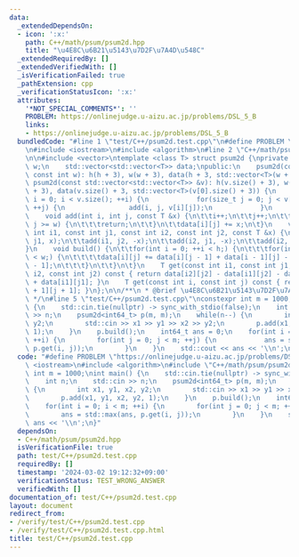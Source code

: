 ```yaml
---
data:
  _extendedDependsOn:
  - icon: ':x:'
    path: C++/math/psum/psum2d.hpp
    title: "\u4E8C\u6B21\u5143\u7D2F\u7A4D\u548C"
  _extendedRequiredBy: []
  _extendedVerifiedWith: []
  _isVerificationFailed: true
  _pathExtension: cpp
  _verificationStatusIcon: ':x:'
  attributes:
    '*NOT_SPECIAL_COMMENTS*': ''
    PROBLEM: https://onlinejudge.u-aizu.ac.jp/problems/DSL_5_B
    links:
    - https://onlinejudge.u-aizu.ac.jp/problems/DSL_5_B
  bundledCode: "#line 1 \"test/C++/psum2d.test.cpp\"\n#define PROBLEM \"https://onlinejudge.u-aizu.ac.jp/problems/DSL_5_B\"\
    \n#include <iostream>\n#include <algorithm>\n#line 2 \"C++/math/psum/psum2d.hpp\"\
    \n\n#include <vector>\ntemplate <class T> struct psum2d {\nprivate:\n    int h,\
    \ w;\n    std::vector<std::vector<T>> data;\npublic:\n    psum2d(const int h,\
    \ const int w): h(h + 3), w(w + 3), data(h + 3, std::vector<T>(w + 3)){}\n   \
    \ psum2d(const std::vector<std::vector<T>> &v): h(v.size() + 3), w(v[0].size()\
    \ + 3), data(v.size() + 3, std::vector<T>(v[0].size() + 3)) {\n        for(size_t\
    \ i = 0; i < v.size(); ++i) {\n            for(size_t j = 0; j < v[i].size();\
    \ ++j) {\n                add(i, j, v[i][j]);\n            }\n        }\n    }\n\
    \    void add(int i, int j, const T &x) {\n\t\ti++;\n\t\tj++;\n\t\tif(i >= h ||\
    \ j >= w) {\n\t\t\treturn;\n\t\t}\n\t\tdata[i][j] += x;\n\t}\n    void add(const\
    \ int i1, const int j1, const int i2, const int j2, const T &x) {\n\t\tadd(i1,\
    \ j1, x);\n\t\tadd(i1, j2, -x);\n\t\tadd(i2, j1, -x);\n\t\tadd(i2, j2, x);\n\t\
    }\n    void build() {\n\t\tfor(int i = 0; ++i < h;) {\n\t\t\tfor(int j = 0; ++j\
    \ < w;) {\n\t\t\t\tdata[i][j] += data[i][j - 1] + data[i - 1][j] - data[i - 1][j\
    \ - 1];\n\t\t\t}\n\t\t}\n\t}\n    T get(const int i1, const int j1, const int\
    \ i2, const int j2) const { return data[i2][j2] - data[i1][j2] - data[i2][j1]\
    \ + data[i1][j1]; }\n    T get(const int i, const int j) const { return data[i\
    \ + 1][j + 1]; }\n};\n\n/**\n * @brief \u4E8C\u6B21\u5143\u7D2F\u7A4D\u548C\n\
    \ */\n#line 5 \"test/C++/psum2d.test.cpp\"\nconstexpr int m = 1000;\nint main()\
    \ {\n    std::cin.tie(nullptr) -> sync_with_stdio(false);\n    int n;\n    std::cin\
    \ >> n;\n    psum2d<int64_t> p(m, m);\n    while(n--) {\n        int x1, y1, x2,\
    \ y2;\n        std::cin >> x1 >> y1 >> x2 >> y2;\n        p.add(x1, y1, x2, y2,\
    \ 1);\n    }\n    p.build();\n    int64_t ans = 0;\n    for(int i = 0; i < m;\
    \ ++i) {\n        for(int j = 0; j < m; ++j) {\n            ans = std::max(ans,\
    \ p.get(i, j));\n        }\n    }\n    std::cout << ans << '\\n';\n}\n"
  code: "#define PROBLEM \"https://onlinejudge.u-aizu.ac.jp/problems/DSL_5_B\"\n#include\
    \ <iostream>\n#include <algorithm>\n#include \"C++/math/psum/psum2d.hpp\"\nconstexpr\
    \ int m = 1000;\nint main() {\n    std::cin.tie(nullptr) -> sync_with_stdio(false);\n\
    \    int n;\n    std::cin >> n;\n    psum2d<int64_t> p(m, m);\n    while(n--)\
    \ {\n        int x1, y1, x2, y2;\n        std::cin >> x1 >> y1 >> x2 >> y2;\n\
    \        p.add(x1, y1, x2, y2, 1);\n    }\n    p.build();\n    int64_t ans = 0;\n\
    \    for(int i = 0; i < m; ++i) {\n        for(int j = 0; j < m; ++j) {\n    \
    \        ans = std::max(ans, p.get(i, j));\n        }\n    }\n    std::cout <<\
    \ ans << '\\n';\n}"
  dependsOn:
  - C++/math/psum/psum2d.hpp
  isVerificationFile: true
  path: test/C++/psum2d.test.cpp
  requiredBy: []
  timestamp: '2024-03-02 19:12:32+09:00'
  verificationStatus: TEST_WRONG_ANSWER
  verifiedWith: []
documentation_of: test/C++/psum2d.test.cpp
layout: document
redirect_from:
- /verify/test/C++/psum2d.test.cpp
- /verify/test/C++/psum2d.test.cpp.html
title: test/C++/psum2d.test.cpp
---
```

